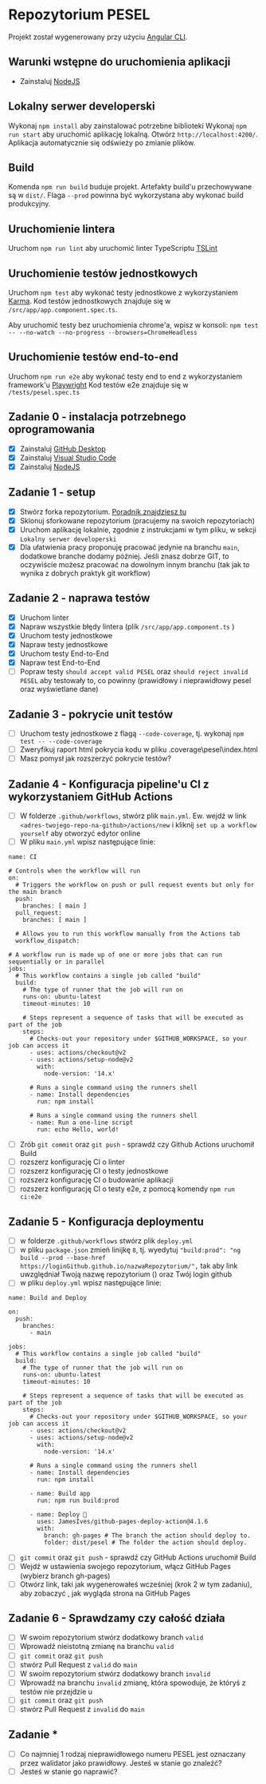 # Repozytorium PESEL

Projekt został wygenerowany przy użyciu [Angular CLI](https://github.com/angular/angular-cli).

## Warunki wstępne do uruchomienia aplikacji
- Zainstaluj [NodeJS](https://nodejs.org/en/)

## Lokalny serwer developerski
Wykonaj `npm install` aby zainstalować potrzebne biblioteki
Wykonaj `npm run start` aby uruchomić aplikację lokalną.
Otwórz `http://localhost:4200/`. Aplikacja automatycznie się odświeży po zmianie plików.

## Build

Komenda `npm run build` buduje projekt. Artefakty build'u przechowywane są w `dist/`. Flaga `--prod` powinna być wykorzystana aby wykonać build produkcyjny.

## Uruchomienie lintera

Uruchom `npm run lint` aby uruchomić linter TypeScriptu [TSLint](https://palantir.github.io/tslint/)

## Uruchomienie testów jednostkowych

Uruchom `npm test` aby wykonać testy jednostkowe z wykorzystaniem [Karma](https://karma-runner.github.io).
Kod testów jednostkowych znajduje się w `/src/app/app.component.spec.ts`.

Aby uruchomić testy bez uruchomienia chrome'a, wpisz w konsoli: `npm test -- --no-watch --no-progress --browsers=ChromeHeadless`

## Uruchomienie testów end-to-end

Uruchom `npm run e2e` aby wykonać testy end to end z wykorzystaniem framework'u [Playwright](https://playwright.dev/)
Kod testów e2e znajduje się w `/tests/pesel.spec.ts`

## Zadanie 0 - instalacja potrzebnego oprogramowania
- [x] Zainstaluj [GitHub Desktop](https://desktop.github.com/)
- [x] Zainstaluj [Visual Studio Code](https://code.visualstudio.com/)
- [x] Zainstaluj [NodeJS](https://nodejs.org/en/)

## Zadanie 1 - setup
- [x] Stwórz forka repozytorium. [Poradnik znajdziesz tu](https://docs.github.com/en/get-started/quickstart/fork-a-repo)
- [x] Sklonuj sforkowane repozytorium (pracujemy na swoich repozytoriach)
- [x] Uruchom aplikację lokalnie, zgodnie z instrukcjami w tym pliku, w sekcji `Lokalny serwer developerski`
- [x] Dla ułatwienia pracy proponuję pracować jedynie na branchu `main`, dodatkowe branche dodamy później. Jeśli znasz dobrze GIT, to oczywiście możesz pracować na dowolnym innym branchu (tak jak to wynika z dobrych praktyk git workflow)

## Zadanie 2 - naprawa testów
- [x] Uruchom linter
- [x] Napraw wszystkie błędy lintera (plik `/src/app/app.component.ts` )
- [x] Uruchom testy jednostkowe
- [x] Napraw testy jednostkowe
- [x] Uruchom testy End-to-End
- [x] Napraw test End-to-End
- [ ] Popraw testy `should accept valid PESEL` oraz `should reject invalid PESEL` aby testowały to, co powinny (prawidłowy i nieprawidłowy pesel oraz wyświetlane dane)

## Zadanie 3 - pokrycie unit testów
- [ ] Uruchom testy jednostkowe z flagą `--code-coverage`, tj. wykonaj `npm test -- --code-coverage` 
- [ ] Zweryfikuj raport html pokrycia kodu w pliku .coverage\pesel\index.html
- [ ] Masz pomysł jak rozszerzyć pokrycie testów?

## Zadanie 4 - Konfiguracja pipeline'u CI z wykorzystaniem GitHub Actions
- [ ] W folderze `.github/workflows`, stwórz plik `main.yml`. Ew. wejdź w link `<adres-twojego-repo-na-github>/actions/new` i kliknij `set up a workflow yourself` aby otworzyć edytor online
- [ ] W pliku `main.yml` wpisz następujące linie:

~~~
name: CI

# Controls when the workflow will run
on:
  # Triggers the workflow on push or pull request events but only for the main branch
  push:
    branches: [ main ]
  pull_request:
    branches: [ main ]

  # Allows you to run this workflow manually from the Actions tab
  workflow_dispatch:

# A workflow run is made up of one or more jobs that can run sequentially or in parallel
jobs:
  # This workflow contains a single job called "build"
  build:
    # The type of runner that the job will run on
    runs-on: ubuntu-latest
    timeout-minutes: 10

    # Steps represent a sequence of tasks that will be executed as part of the job
    steps:
      # Checks-out your repository under $GITHUB_WORKSPACE, so your job can access it
      - uses: actions/checkout@v2
      - uses: actions/setup-node@v2
        with:
          node-version: '14.x'

      # Runs a single command using the runners shell
      - name: Install dependencies
        run: npm install
        
      # Runs a single command using the runners shell
      - name: Run a one-line script
        run: echo Hello, world!
~~~
- [ ] Zrób `git commit` oraz `git push` - sprawdź czy Github Actions uruchomił Build
- [ ] rozszerz konfigurację CI o linter
- [ ] rozszerz konfigurację CI o testy jednostkowe
- [ ] rozszerz konfigurację CI o budowanie aplikacji
- [ ] rozszerz konfigurację CI o testy e2e, z pomocą komendy `npm run ci:e2e`

## Zadanie 5 - Konfiguracja deploymentu
- [ ] w folderze `.github/workflows` stwórz plik `deploy.yml`
- [ ] w pliku `package.json` zmień linijkę `8`, tj. wyedytuj `"build:prod": "ng build --prod --base-href https://loginGithub.github.io/nazwaRepozytorium/",` tak aby link uwzględniał Twoją nazwę repozytorium () oraz Twój login github
- [ ] w pliku `deploy.yml` wpisz następujące linie:
~~~
name: Build and Deploy

on:
  push:
    branches:
      - main

jobs:
  # This workflow contains a single job called "build"
  build:
    # The type of runner that the job will run on
    runs-on: ubuntu-latest
    timeout-minutes: 10

    # Steps represent a sequence of tasks that will be executed as part of the job
    steps:
      # Checks-out your repository under $GITHUB_WORKSPACE, so your job can access it
      - uses: actions/checkout@v2
      - uses: actions/setup-node@v2
        with:
          node-version: '14.x'

      # Runs a single command using the runners shell
      - name: Install dependencies
        run: npm install

      - name: Build app
        run: npm run build:prod

      - name: Deploy 🚀
        uses: JamesIves/github-pages-deploy-action@4.1.6
        with:
          branch: gh-pages # The branch the action should deploy to.
          folder: dist/pesel # The folder the action should deploy.
~~~
- [ ] `git commit` oraz `git push` - sprawdź czy GitHub Actions uruchomił Build
- [ ] Wejdź w ustawienia swojego repozytorium, włącz GitHub Pages (wybierz branch gh-pages)
- [ ] Otwórz link, taki jak wygenerowałeś wcześniej (krok 2 w tym zadaniu), aby zobaczyć , jak wygląda strona na GitHub Pages
 ## Zadanie 6 - Sprawdzamy czy całość działa
- [ ] W swoim repozytorium stwórz dodatkowy branch `valid`
- [ ] Wprowadź nieistotną zmianę na branchu `valid`
- [ ] `git commit` oraz `git push`
- [ ] stwórz Pull Request z `valid` do `main`
- [ ] W swoim repozytorium stwórz dodatkowy branch `invalid`
- [ ] Wprowadź na branchu `invalid` zmianę, która spowoduje, że któryś z testów nie przejdzie u
- [ ] `git commit` oraz `git push`
- [ ] stwórz Pull Request z `invalid` do `main`

 ## Zadanie *
- [ ] Co najmniej 1 rodzaj nieprawidłowego numeru PESEL jest oznaczany przez walidator jako prawidłowy. Jesteś w stanie go znaleźć?
- [ ] Jesteś w stanie go naprawić?
